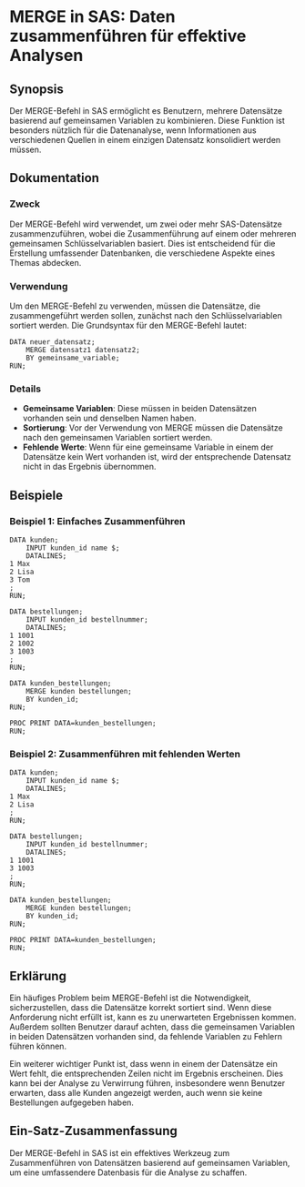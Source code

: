 <!--
Meta Description: # MERGE in SAS: Daten zusammenführen für effektive Analysen ## Synopsis Der MERGE-Befehl in SAS ermöglicht es Benutzern, mehrere Datensätze basierend ...
Meta Keywords: die, merge, data, run, der
-->

# MERGE in SAS: Daten zusammenführen für effektive Analysen

## Synopsis
Der MERGE-Befehl in SAS ermöglicht es Benutzern, mehrere Datensätze basierend auf gemeinsamen Variablen zu kombinieren. Diese Funktion ist besonders nützlich für die Datenanalyse, wenn Informationen aus verschiedenen Quellen in einem einzigen Datensatz konsolidiert werden müssen.

## Dokumentation
### Zweck
Der MERGE-Befehl wird verwendet, um zwei oder mehr SAS-Datensätze zusammenzuführen, wobei die Zusammenführung auf einem oder mehreren gemeinsamen Schlüsselvariablen basiert. Dies ist entscheidend für die Erstellung umfassender Datenbanken, die verschiedene Aspekte eines Themas abdecken.

### Verwendung
Um den MERGE-Befehl zu verwenden, müssen die Datensätze, die zusammengeführt werden sollen, zunächst nach den Schlüsselvariablen sortiert werden. Die Grundsyntax für den MERGE-Befehl lautet:

```sas
DATA neuer_datensatz;
    MERGE datensatz1 datensatz2;
    BY gemeinsame_variable;
RUN;
```

### Details
- **Gemeinsame Variablen**: Diese müssen in beiden Datensätzen vorhanden sein und denselben Namen haben.
- **Sortierung**: Vor der Verwendung von MERGE müssen die Datensätze nach den gemeinsamen Variablen sortiert werden.
- **Fehlende Werte**: Wenn für eine gemeinsame Variable in einem der Datensätze kein Wert vorhanden ist, wird der entsprechende Datensatz nicht in das Ergebnis übernommen.

## Beispiele

### Beispiel 1: Einfaches Zusammenführen
```sas
DATA kunden;
    INPUT kunden_id name $;
    DATALINES;
1 Max
2 Lisa
3 Tom
;
RUN;

DATA bestellungen;
    INPUT kunden_id bestellnummer;
    DATALINES;
1 1001
2 1002
3 1003
;
RUN;

DATA kunden_bestellungen;
    MERGE kunden bestellungen;
    BY kunden_id;
RUN;

PROC PRINT DATA=kunden_bestellungen; 
RUN;
```

### Beispiel 2: Zusammenführen mit fehlenden Werten
```sas
DATA kunden;
    INPUT kunden_id name $;
    DATALINES;
1 Max
2 Lisa
;
RUN;

DATA bestellungen;
    INPUT kunden_id bestellnummer;
    DATALINES;
1 1001
3 1003
;
RUN;

DATA kunden_bestellungen;
    MERGE kunden bestellungen;
    BY kunden_id;
RUN;

PROC PRINT DATA=kunden_bestellungen; 
RUN;
```

## Erklärung
Ein häufiges Problem beim MERGE-Befehl ist die Notwendigkeit, sicherzustellen, dass die Datensätze korrekt sortiert sind. Wenn diese Anforderung nicht erfüllt ist, kann es zu unerwarteten Ergebnissen kommen. Außerdem sollten Benutzer darauf achten, dass die gemeinsamen Variablen in beiden Datensätzen vorhanden sind, da fehlende Variablen zu Fehlern führen können.

Ein weiterer wichtiger Punkt ist, dass wenn in einem der Datensätze ein Wert fehlt, die entsprechenden Zeilen nicht im Ergebnis erscheinen. Dies kann bei der Analyse zu Verwirrung führen, insbesondere wenn Benutzer erwarten, dass alle Kunden angezeigt werden, auch wenn sie keine Bestellungen aufgegeben haben.

## Ein-Satz-Zusammenfassung
Der MERGE-Befehl in SAS ist ein effektives Werkzeug zum Zusammenführen von Datensätzen basierend auf gemeinsamen Variablen, um eine umfassendere Datenbasis für die Analyse zu schaffen.